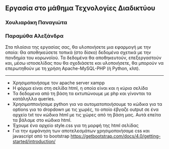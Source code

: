 ## Εργασία στο μάθημα Τεχνολογίες Διαδικτύου

### Χουλιαράκη Παναγιώτα 
### Παραμύθα Αλεξάνδρα 

Στα πλαίσια της εργασίας σας, θα υλοποιήσετε μια εφαρμογή με την οποία:
Θα αποθηκεύσετε τοπικά (στο δίσκο) δεδομένα σχετικά με την πανδημία του κορωνοϊού.
Τα δεδομένα θα αποθηκευτούν, επεξεργαστούν και, μέσω ιστοσελίδας που θα σχεδιάσετε και υλοποιήσετε, θα μπορούν να επερωτηθούν με τη χρήση Apache-MySQL-PHP (ή Python, κλπ).

--------------------------------------------------------------------

* Χρησιμοποιήσαμε τον apache server xampp
* Η φόρμα είναι στη σελίδα html, η οποία είναι και η κύρια σελίδα
* Τα δεδομενα από τη βάση τα εκτυπώνουμε με php και γίνονται τα κατάληλλα queries.
* Χρησιμοπποιήσαμε python για να αυτοματοποιήσουμε το κώδικα για τα options για το dropdown με τις χωρές, το οποίο έβγαζε output σε ένα αρχείο txt τον κώδικα html με τις χώρες από τη βάση μας. Αυτά επείτα τα βάλαμε στο κώδικα html.
* Έχουμε ένα αρχείο style.css για τη μορφή της html σελίδας
* Για την εμφάνηση των αποτελεσμάτων χρησιμοποιήσαμε css και javascript από το bootstrap 
	https://getbootstrap.com/docs/4.0/getting-started/introduction/
